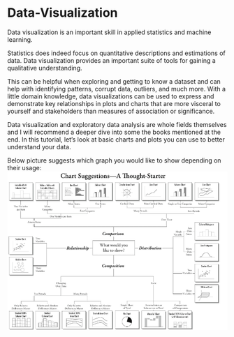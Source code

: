 # Data-Visualization

Data visualization is an important skill in applied statistics and machine learning.

Statistics does indeed focus on quantitative descriptions and estimations of data. Data visualization provides an important suite of tools for gaining a qualitative understanding.

This can be helpful when exploring and getting to know a dataset and can help with identifying patterns, corrupt data, outliers, and much more. With a little domain knowledge, data visualizations can be used to express and demonstrate key relationships in plots and charts that are more visceral to yourself and stakeholders than measures of association or significance.

Data visualization and exploratory data analysis are whole fields themselves and I will recommend a deeper dive into some the books mentioned at the end. In this tutorial, let’s look at basic charts and plots you can use to better understand your data.

Below picture suggests which graph you would like to show depending on their usage:
![](chart-suggestion.png)
